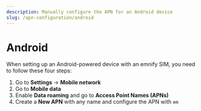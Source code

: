 ```yaml
---
description: Manually configure the APN for an Android device
slug: /apn-configuration/android
---
```


# Android

When setting up an Android-powered device with an emnify SIM, you need to follow these four steps:

1. Go to **Settings** → **Mobile network**
1. Go to **Mobile data**
1. Enable **Data roaming** and go to **Access Point Names (APNs)**
1. Create a **New APN** with any name and configure the APN with `em`
